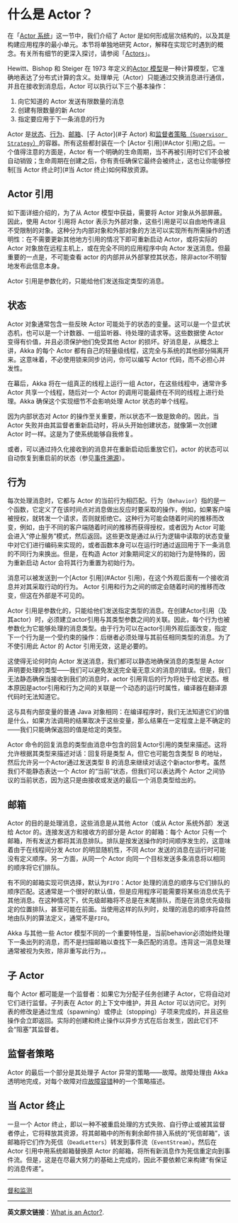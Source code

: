 # 什么是 Actor？
在「[Actor 系统](actor-systems.md)」这一节中，我们介绍了 Actor 是如何形成层次结构的，以及其是构建应用程序的最小单元。本节将单独地研究 Actor，解释在实现它时遇到的概念。有关所有细节的更深入探讨，请参阅「[Actors](../actors/actors.md)」。

Hewitt、Bishop 和 Steiger 在 1973 年定义的[Actor 模型](https://en.wikipedia.org/wiki/Actor_model)是一种计算模型，它准确地表达了分布式计算的含义。处理单元（Actor）只能通过交换消息进行通信，并且在接收到消息后，Actor 可以执行以下三个基本操作：

1. 向它知道的 Actor 发送有限数量的消息
2. 创建有限数量的新 Actor
3. 指定要应用于下一条消息的行为

Actor 是[状态](#状态)、[行为](#行为)、[邮箱](#邮箱)、[子 Actor](#子 Actor) 和[监督者策略（`Supervisor Strategy`）](#监督者策略)的容器。所有这些都封装在一个 [Actor 引用](#Actor 引用)之后。一个值得注意的方面是，Actor 有一个明确的生命周期，当不再被引用时它们不会被自动销毁；生命周期在创建之后，你有责任确保它最终会被终止，这也让你能够控制[当 Actor 终止时](#当 Actor 终止)如何释放资源。

## Actor 引用
如下面详细介绍的，为了从 Actor 模型中获益，需要将 Actor 对象从外部屏蔽。因此，使用 Actor 引用将 Actor 表示为外部对象，这些引用是可以自由地传递且不受限制的对象。这种分为内部对象和外部对象的方法可以实现所有所需操作的透明性：在不需要更新其他地方引用的情况下即可重新启动 Actor，或将实际的 Actor 对象放在远程主机上，或在完全不同的应用程序中向 Actor 发送消息。但最重要的一点是，不可能查看 actor 的内部并从外部掌控其状态，除非actor不明智地发布此信息本身。

Actor 引用是参数化的，只能给他们发送指定类型的消息。

## 状态
Actor 对象通常包含一些反映 Actor 可能处于的状态的变量。这可以是一个显式状态机，也可以是一个计数器、一组监听器、待处理的请求等。这些数据使 Actor 变得有价值，并且必须保护他们免受其他 Actor 的损坏。好消息是，从概念上讲，Akka 的每个 Actor 都有自己的轻量级线程，这完全与系统的其他部分隔离开来。这意味着，不必使用锁来同步访问，你可以编写 Actor 代码，而不必担心并发性。

在幕后，Akka 将在一组真正的线程上运行一组 Actor，在这些线程中，通常许多 Actor 共享一个线程，随后对一个 Actor 的调用可能最终在不同的线程上进行处理。Akka 确保这个实现细节不会影响处理 Actor 状态的单个线程。

因为内部状态对 Actor 的操作至关重要，所以状态不一致是致命的。因此，当 Actor 失败并由其监督者重新启动时，将从头开始创建状态，就像第一次创建 Actor 时一样。这是为了使系统能够自我修复。

或者，可以通过持久化接收到的消息并在重新启动后重放它们，actor 的状态可以自动恢复到重启前的状态（参见[事件溯源](../typed/persistence.md)）。

## 行为
每次处理消息时，它都与 Actor 的当前行为相匹配。行为（`Behavior`）指的是一个函数，它定义了在该时间点对消息做出反应时要采取的操作，例如，如果客户端被授权，就转发一个请求，否则就拒绝它。这种行为可能会随着时间的推移而改变，例如，由于不同的客户端随着时间的推移而获得授权，或者因为 Actor 可能会进入“停止服务”模式，然后返回。这些更改是通过从行为逻辑中读取的状态变量中对它们进行编码来实现的，或者函数本身可以在运行时通过返回用于下一条消息的不同行为来换出。但是，在构造 Actor 对象期间定义的初始行为是特殊的，因为重新启动 Actor 会将其行为重置为初始行为。

消息可以被发送到一个[Actor 引用](#Actor 引用)，在这个外观后面有一个接收消息并对其采取行动的行为。 Actor 引用和行为之间的绑定会随着时间的推移而改变，但这在外部是不可见的。

Actor  引用是参数化的，只能给他们发送指定类型的消息。在创建Actor引用（及其actor）时，必须建立actor引用与其类型参数之间的关联。因此，每个行为也被参数化为它能够处理的消息类型。由于行为可以在actor引用外观后面改变，指定下一个行为是一个受约束的操作：后继者必须处理与其前任相同类型的消息。为了不使引用此 Actor 的 Actor 引用无效，这是必要的。

这使得无论何时向 Actor 发送消息，我们都可以静态地确保消息的类型是 Actor 声明要处理的类型——我们可以避免发送完全毫无意义的消息的错误。但是，我们无法静态确保当接收到我们的消息时，actor 引用背后的行为将处于给定状态。根本原因是actor引用和行为之间的关联是一个动态的运行时属性，编译器在翻译源代码时无法知道它。

这与具有内部变量的普通 Java 对象相同：在编译程序时，我们无法知道它们的值是什么，如果方法调用的结果取决于这些变量，那么结果在一定程度上是不确定的——我们只能确保返回的值是给定的类型。

Actor 命令的回复消息的类型由消息中包含的回复Actor引用的类型来描述。这将允许根据其类型来描述对话：回复将是类型 A，但它也可能包含类型 B 的地址，然后允许另一个Actor通过发送类型 B 的消息来继续对话这个新actor参考。虽然我们不能静态表达一个 Actor 的“当前”状态，但我们可以表达两个 Actor 之间协议的当前状态，因为这只是由接收或发送的最后一个消息类型给出的。

## 邮箱
Actor 的目的是处理消息，这些消息是从其他 Actor（或从 Actor 系统外部）发送给 Actor 的。连接发送方和接收方的部分是 Actor 的邮箱：每个 Actor 只有一个邮箱，所有发送方都将其消息排队。排队是按发送操作的时间顺序发生的，这意味着由于在线程间分发 Actor 的明显随机性，不同 Actor 发送的消息在运行时可能没有定义顺序。另一方面，从同一个 Actor 向同一个目标发送多条消息将以相同的顺序将它们排队。

有不同的邮箱实现可供选择，默认为`FIFO`：Actor 处理的消息的顺序与它们排队的顺序匹配。这通常是一个很好的默认值，但是应用程序可能需要将某些消息优先于其他消息。在这种情况下，优先级邮箱将不总是在末尾排队，而是在消息优先级指定的位置排队，甚至可能在前面。当使用这样的队列时，处理的消息的顺序将自然地由队列的算法定义，通常不是`FIFO`。

Akka 与其他一些 Actor 模型不同的一个重要特性是，当前behavior必须始终处理下一条出列的消息，而不是扫描邮箱以查找下一条匹配的消息。违背这一消息处理通常被视为失败，除非重写此行为，。

## 子 Actor
每个 Actor 都可能是一个监督者：如果它为分配子任务创建子 Actor，它将自动对它们进行监督。子列表在 Actor 的上下文中维护，并且 Actor 可以访问它。对列表的修改是通过生成（spawning）或停止（stopping）子项来完成的，并且这些操作会立即返回。实际的创建和终止操作以异步方式在后台发生，因此它们不会“阻塞”其监督者。

## 监督者策略
Actor 的最后一个部分是其处理子 Actor 异常的策略——故障。故障处理由 Akka 透明地完成，对每个故障对应[故障容错](../typed/fault-tlerance.md)种的一个策略描述。

## 当 Actor 终止
一旦一个 Actor 终止，即以一种不被重启处理的方式失败、自行停止或被其监督者停止，它将释放其资源，将其邮箱中的所有剩余邮件排入系统的“死信邮箱”，该邮箱将它们作为死信（`DeadLetters`）转发到事件流（`EventStream`）。然后在 Actor 引用中用系统邮箱替换原 Actor 的邮箱，将所有新消息作为死信重定向到事件流。但是，这是在尽最大努力的基础上完成的，因此不要依赖它来构建“有保证的消息传递”。

----------

[督和监测](supervision.md)

----------
**英文原文链接**：[What is an Actor?](https://doc.akka.io/docs/akka/current/general/actors.html).